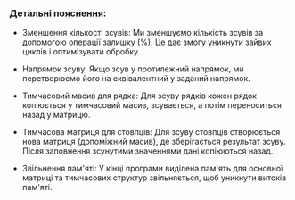 ### Детальні пояснення:
- Зменшення кількості зсувів: Ми зменшуємо кількість зсувів за допомогою операції залишку (%). Це дає змогу уникнути зайвих циклів і оптимізувати обробку.

- Напрямок зсуву: Якщо зсув у протилежний напрямок, ми перетворюємо його на еквівалентний у заданий напрямок.

- Тимчасовий масив для рядка: Для зсуву рядків кожен рядок копіюється у тимчасовий масив, зсувається, а потім переноситься назад у матрицю.

- Тимчасова матриця для стовпців: Для зсуву стовпців створюється нова матриця (допоміжний масив), де зберігається результат зсуву. Після заповнення зсунутими значеннями дані копіюються назад.

- Звільнення пам'яті: У кінці програми виділена пам'ять для основної матриці та тимчасових структур звільняється, щоб уникнути витоків пам'яті.